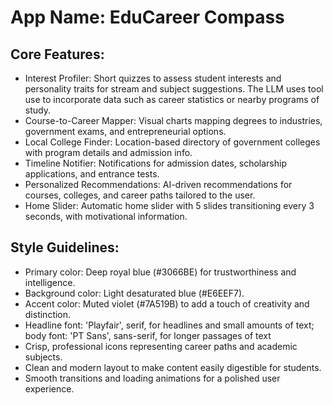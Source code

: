 # **App Name**: EduCareer Compass

## Core Features:

- Interest Profiler: Short quizzes to assess student interests and personality traits for stream and subject suggestions. The LLM uses tool use to incorporate data such as career statistics or nearby programs of study.
- Course-to-Career Mapper: Visual charts mapping degrees to industries, government exams, and entrepreneurial options.
- Local College Finder: Location-based directory of government colleges with program details and admission info.
- Timeline Notifier: Notifications for admission dates, scholarship applications, and entrance tests.
- Personalized Recommendations: AI-driven recommendations for courses, colleges, and career paths tailored to the user.
- Home Slider: Automatic home slider with 5 slides transitioning every 3 seconds, with motivational information.

## Style Guidelines:

- Primary color: Deep royal blue (#3066BE) for trustworthiness and intelligence.
- Background color: Light desaturated blue (#E6EEF7).
- Accent color: Muted violet (#7A519B) to add a touch of creativity and distinction.
- Headline font: 'Playfair', serif, for headlines and small amounts of text; body font: 'PT Sans', sans-serif, for longer passages of text
- Crisp, professional icons representing career paths and academic subjects.
- Clean and modern layout to make content easily digestible for students.
- Smooth transitions and loading animations for a polished user experience.